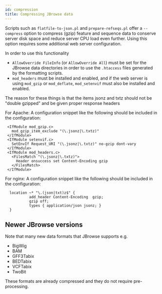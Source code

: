 ```yaml
---
id: compression
title: Compressing JBrowse data
---
```



Scripts such as `flatfile-to-json.pl` and `prepare-refseqs.pl` offer a `--compress` option to compress (gzip) feature and sequence data to conserve server disk space and reduce server CPU load even further. Using this option requires some additional web server configuration.

In order to use this functionality


-   `AllowOverride FileInfo` (or `AllowOverride All`) must be set for the JBrowse data directories in order to use the `.htaccess` files generated by the formatting scripts.
-   `mod_headers` must be installed and enabled, and if the web server is using `mod_gzip` or `mod_deflate`, `mod_setenvif` must also be installed and enabled.

The reason for these things is that the items jsonz and txtz should not be "double gzipped" and be given proper response headers

For Apache: A configuration snippet like the following should be included in the configuration:
```
 <IfModule mod_gzip.c>
   mod_gzip_item_exclude "(\.jsonz|\.txtz)"
 </IfModule>
 <IfModule setenvif.c>
   SetEnvIf Request_URI "(\.jsonz|\.txtz)" no-gzip dont-vary
 </IfModule>
 <IfModule mod_headers.c>
   <FilesMatch "(\.jsonz|\.txtz)">
     Header onsuccess set Content-Encoding gzip
   </FilesMatch>
 </IfModule>
```
For nginx: A configuration snippet like the following should be included in the configuration:

```
  location ~* "\.(json|txt)z$" {
           add_header Content-Encoding  gzip;
           gzip off;
           types { application/json jsonz; }
  }
```

## Newer JBrowse versions

Note that many new data formats that JBrowse supports e.g.

* BigWig
* BAM
* GFF3Tabix
* BEDTabix
* VCFTabix
* TwoBit

These formats are already compressed and they do not require pre-processing.
